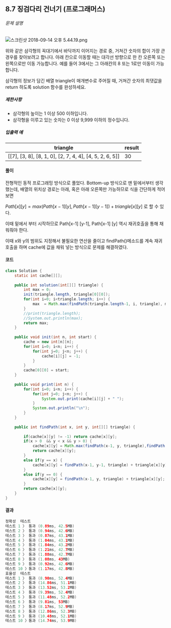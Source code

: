 ## 8.7 징검다리 건너기 (프로그래머스)

###### 문제 설명

![스크린샷 2018-09-14 오후 5.44.19.png](https://grepp-programmers.s3.amazonaws.com/files/production/97ec02cc39/296a0863-a418-431d-9e8c-e57f7a9722ac.png)

위와 같은 삼각형의 꼭대기에서 바닥까지 이어지는 경로 중, 거쳐간 숫자의 합이 가장 큰 경우를 찾아보려고 합니다. 아래 칸으로 이동할 때는 대각선 방향으로 한 칸 오른쪽 또는 왼쪽으로만 이동 가능합니다. 예를 들어 3에서는 그 아래칸의 8 또는 1로만 이동이 가능합니다.

삼각형의 정보가 담긴 배열 triangle이 매개변수로 주어질 때, 거쳐간 숫자의 최댓값을 return 하도록 solution 함수를 완성하세요.

##### 제한사항

- 삼각형의 높이는 1 이상 500 이하입니다.
- 삼각형을 이루고 있는 숫자는 0 이상 9,999 이하의 정수입니다.

##### 입출력 예

| triangle                                                | result |
| ------------------------------------------------------- | ------ |
| [[7], [3, 8], [8, 1, 0], [2, 7, 4, 4], [4, 5, 2, 6, 5]] | 30     |

#### 풀이

전형적인 동적 프로그래밍 방식으로 풀었다. Bottom-up 방식으로 맨 밑에서부터 생각했는데, 배열의 위치상 경로는 아래, 혹은 아래 오른쪽만 가능하므로 식을 간단하게 적어보면

$Path[x][y] = max(Path[x-1] [y],Path[x-1] [y-1]) + triangle[x][y]$ 로 할 수 있다.

이때 밑에서 부터 시작하므로 Path[x-1] [y-1], Path[x-1] [y] 역시 재귀호출을 통해 채워줘야 한다.

이때 x와 y의 범위도 지정해서 불필요한 연산을 줄이고 findPath()메소드를 계속 재귀호출을 하며 cache에 값을 채워 넣는 방식으로 문제를 해결하였다.

#### 코드

````java
class Solution {
	static int cache[][];
	
    public int solution(int[][] triangle) {
        int max = 0;     
        init(triangle.length, triangle[0][0]);
        for(int i=0; i<triangle.length; i++) {
        	max  = Math.max(findPath(triangle.length-1, i, triangle), max);
        }
        //print(triangle.length);
        //System.out.println(max);
        return max;
    }
    
    public void init(int n, int start) {
    	cache = new int[n][n];
    	for(int i=0; i<n; i++) {
    		for(int j=0; j<n; j++) {
    			cache[i][j] = -1;
    		}
    	}
    	cache[0][0] = start;
    }
    
    public void print(int n) {
    	for(int i=0; i<n; i++) {
    		for(int j=0; j<n; j++) {
    			System.out.print(cache[i][j] + " ");
    		}
    		System.out.println("\n");
    	}
    }
    
    public int findPath(int x, int y, int[][] triangle) {
    	
    	if(cache[x][y] != -1) return cache[x][y];
    	if(x > 0  && y < x && y > 0) {
    		cache[x][y] = Math.max(findPath(x-1, y, triangle),findPath(x-1, y-1, triangle)) + triangle[x][y];
        	return cache[x][y];
    	}
    	else if(y == x) {
    		cache[x][y] = findPath(x-1, y-1, triangle) + triangle[x][y];
    	}
    	else if(y == 0) {
    		cache[x][y] = findPath(x-1, y, triangle) + triangle[x][y];
    	}
    	return cache[x][y];
    }
}
````

#### 결과

````java
정확성  테스트
테스트 1 〉	통과 (0.89ms, 42.5MB)
테스트 2 〉	통과 (0.94ms, 42.6MB)
테스트 3 〉	통과 (0.87ms, 43.1MB)
테스트 4 〉	통과 (1.04ms, 43.1MB)
테스트 5 〉	통과 (1.84ms, 43.2MB)
테스트 6 〉	통과 (1.21ms, 42.7MB)
테스트 7 〉	통과 (1.88ms, 42.7MB)
테스트 8 〉	통과 (1.08ms, 43MB)
테스트 9 〉	통과 (0.92ms, 42.6MB)
테스트 10 〉통과 (1.17ms, 42.8MB)
효율성  테스트
테스트 1 〉	통과 (8.90ms, 52.4MB)
테스트 2 〉	통과 (14.86ms, 51.1MB)
테스트 3 〉	통과 (13.52ms, 53.2MB)
테스트 4 〉	통과 (9.39ms, 52.4MB)
테스트 5 〉	통과 (11.48ms, 52.2MB)
테스트 6 〉	통과 (9.81ms, 53MB)
테스트 7 〉	통과 (8.17ms, 52.9MB)
테스트 8 〉	통과 (12.86ms, 52.3MB)
테스트 9 〉	통과 (10.48ms, 52.1MB)
테스트 10 〉통과 (14.74ms, 53.9MB)
````
